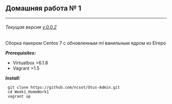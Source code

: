## Домашняя работа № 1
______________________
###### Текущая версия [v.0.0.2](CHANGELOG.md)
Сборка пакером Centos 7 с обновленным ml ванильным ядром из Elrepo

***Prerequisites:***
- Virtualbox >6.1.8
- Vagrant >1.5

***Install:***
```
 git clone https://github.com/ncsot/Otus-Admin.git
 cd Week1_HomeWork1
 vagrant up
```
